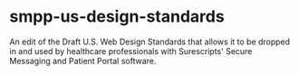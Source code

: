 # smpp-us-design-standards
An edit of the Draft U.S. Web Design Standards that allows it to be dropped in and used by healthcare professionals with Surescripts' Secure Messaging and Patient Portal software. 
